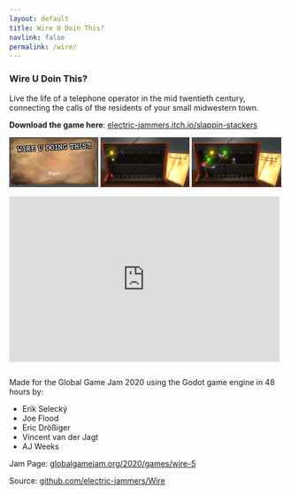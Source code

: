 ```yaml
---
layout: default
title: Wire U Doin This?
navlink: false
permalink: /wire/
---
```


### Wire U Doin This?

Live the life of a telephone operator in the mid twentieth century, connecting the calls of the residents of your small midwestern town.

**Download the game here**: [electric-jammers.itch.io/slappin-stackers](https://electric-jammers.itch.io/slappin-stackers)

<div width="100%">
  <a data-fancybox="gallery" href="/assets/img/wire-01.jpg"><img src="/assets/img/wire-01.jpg" width="32%"></a>
  <a data-fancybox="gallery" href="/assets/img/wire-02.jpg"><img src="/assets/img/wire-02.jpg" width="32%"></a>
  <a data-fancybox="gallery" href="/assets/img/wire-03.jpg"><img src="/assets/img/wire-03.jpg" width="32%"></a>
</div>
<p></p>

<div style="position: relative; padding-bottom: 56.25%; padding-top: 25px; height: 0; margin-bottom: 18px">
  <iframe style="position: absolute; top: 0; left: 0; width: 97%; height: 97%;" src="https://www.youtube.com/embed/nkYnawqeFOU" frameborder="0" allow="accelerometer; autoplay; encrypted-media; gyroscope; picture-in-picture" allowfullscreen></iframe>
</div>

Made for the Global Game Jam 2020 using the Godot game engine in 48 hours by:
- Erik Selecký
- Joe Flood
- Eric Drößiger
- Vincent van der Jagt
- AJ Weeks

Jam Page: [globalgamejam.org/2020/games/wire-5](https://globalgamejam.org/2020/games/wire-5)

Source: [github.com/electric-jammers/Wire](https://github.com/electric-jammers/Wire)
